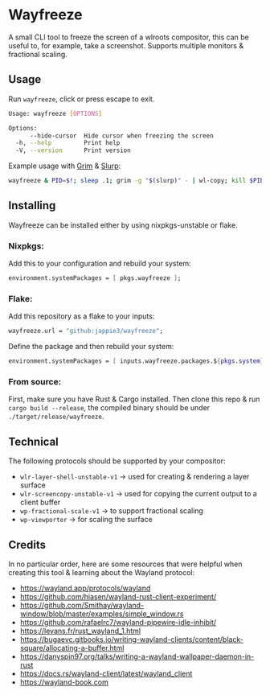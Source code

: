 # Wayfreeze

A small CLI tool to freeze the screen of a wlroots compositor, this can be useful to, for example, take a screenshot. Supports multiple monitors & fractional scaling.

## Usage

Run `wayfreeze`, click or press escape to exit.

```bash
Usage: wayfreeze [OPTIONS]

Options:
      --hide-cursor  Hide cursor when freezing the screen
  -h, --help         Print help
  -V, --version      Print version
```

Example usage with [Grim](https://git.sr.ht/~emersion/grim) & [Slurp](https://github.com/emersion/slurp):

```bash
wayfreeze & PID=$!; sleep .1; grim -g "$(slurp)" - | wl-copy; kill $PID
```

## Installing

Wayfreeze can be installed either by using nixpkgs-unstable or flake.

### Nixpkgs:
Add this to your configuration and rebuild your system:
```nix
environment.systemPackages = [ pkgs.wayfreeze ];
```

### Flake:
Add this repository as a flake to your inputs:
```nix
wayfreeze.url = "github:jappie3/wayfreeze";
```

Define the package and then rebuild your system:
```nix
environment.systemPackages = [ inputs.wayfreeze.packages.${pkgs.system}.wayfreeze ];
```

### From source:

First, make sure you have Rust & Cargo installed. Then clone this repo & run `cargo build --release`, the compiled binary should be under `./target/release/wayfreeze`.

## Technical

The following protocols should be supported by your compositor:

- `wlr-layer-shell-unstable-v1` -> used for creating & rendering a layer surface
- `wlr-screencopy-unstable-v1` -> used for copying the current output to a client buffer
- `wp-fractional-scale-v1` -> to support fractional scaling
- `wp-viewporter` -> for scaling the surface

## Credits

In no particular order, here are some resources that were helpful when creating this tool & learning about the Wayland protocol:

- https://wayland.app/protocols/wayland
- https://github.com/hiasen/wayland-rust-client-experiment/
- https://github.com/Smithay/wayland-window/blob/master/examples/simple_window.rs
- https://github.com/rafaelrc7/wayland-pipewire-idle-inhibit/
- https://levans.fr/rust_wayland_1.html
- https://bugaevc.gitbooks.io/writing-wayland-clients/content/black-square/allocating-a-buffer.html
- https://danyspin97.org/talks/writing-a-wayland-wallpaper-daemon-in-rust
- https://docs.rs/wayland-client/latest/wayland_client
- https://wayland-book.com
